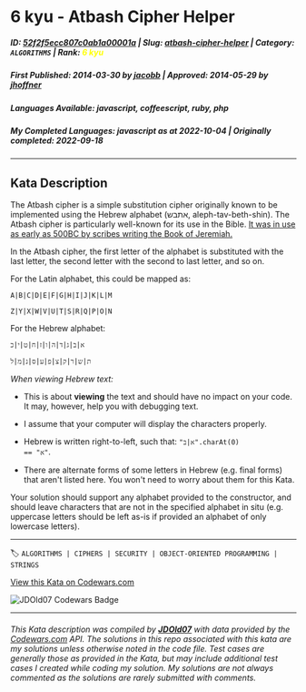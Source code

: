 # 6 kyu - Atbash Cipher Helper

##### **ID**: [52f2f5ecc807c0ab1a00001a](https://www.codewars.com/kata/52f2f5ecc807c0ab1a00001a) | **Slug**: [atbash-cipher-helper](https://www.codewars.com/kata/52f2f5ecc807c0ab1a00001a) | **Category**: `ALGORITHMS` | **Rank**: <span style="color:yellow">6 kyu</span>

##### **First Published**: 2014-03-30 ***by*** [jacobb](https://www.codewars.com/users/jacobb) | **Approved**: 2014-05-29 ***by*** [jhoffner](https://www.codewars.com/users/jhoffner)

##### **Languages Available**: javascript, coffeescript, ruby, php

##### **My Completed Languages**: javascript ***as at*** 2022-10-04 | **Originally completed**: 2022-09-18

---

## Kata Description


The Atbash cipher is a simple substitution cipher originally known to be implemented using the Hebrew alphabet (אתבש, aleph-tav-beth-shin). The Atbash cipher is particularly well-known for its use in the Bible. [It was in use as early as 500BC by scribes writing the Book of Jeremiah.](http://mysteriouswritings.com/the-atbash-cipher-and-jeremiah-511/)



In the Atbash cipher, the first letter of the alphabet is substituted with the last letter, the second letter with the second to last letter, and so on.



For the Latin alphabet, this could be mapped as:



    A|B|C|D|E|F|G|H|I|J|K|L|M

    Z|Y|X|W|V|U|T|S|R|Q|P|O|N



For the Hebrew alphabet:



    א|ב|ג|ד|ה|ו|ז|ח|ט|י|כ

    ת|ש|ר|ק|צ|פ|ע|ס|נ|מ|ל



*When viewing Hebrew text:*



* This is about **viewing** the text and should have no impact on your code. It may, however, help you with debugging text.

* I assume that your computer will display the characters properly.

* Hebrew is written right-to-left, such that: <code>"א|ב".charAt(0) == "א"</code>.

* There are alternate forms of some letters in Hebrew (e.g. final forms) that aren't listed here. You won't need to worry about them for this Kata.



Your solution should support any alphabet provided to the constructor, and should leave characters that are not in the specified alphabet in situ (e.g. uppercase letters should be left as-is if provided an alphabet of only lowercase letters).

---


🏷 `ALGORITHMS | CIPHERS | SECURITY | OBJECT-ORIENTED PROGRAMMING | STRINGS`


[View this Kata on Codewars.com](https://www.codewars.com/kata/52f2f5ecc807c0ab1a00001a)

![](https://www.codewars.com/users/jdold07/badges/large "JDOld07 Codewars Badge")

---

###### *This Kata description was compiled by [**JDOld07**](https://tpstech.dev) with data provided by the [Codewars.com](https://www.codewars.com) API.  The solutions in this repo associated with this kata are my solutions unless otherwise noted in the code file.  Test cases are generally those as provided in the Kata, but may include additional test cases I created while coding my solution.  My solutions are not always commented as the solutions are rarely submitted with comments.*
